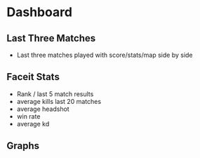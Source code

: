 # Dashboard

## Last Three Matches

- Last three matches played with score/stats/map side by side
  
## Faceit Stats

- Rank / last 5 match results
- average kills last 20 matches
- average headshot
- win rate
- average kd

## Graphs